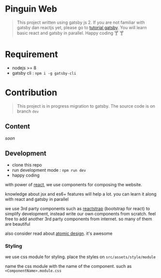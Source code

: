 # Pinguin Web
> This project written using gatsby js 2. If you are not familiar with gatsby dan reactjs yet, please go to [tutorial gatsby](https://www.gatsbyjs.org/). You will learn basic react and gatsby in parallel. Happy coding  :cocktail: :cocktail:

# Requirement
- nodejs >= 8
- gatsby cli : `npm i -g gatsby-cli`

# Contribution
> This project is in progress migration to gatsby. The source code is on branch `dev`

## Content
_soon_

## Development
- clone this repo
- run development mode :  `npm run dev`
- happy coding

with power of [react]('https://reactjs.org'), we use components for composing the website.

knowledge about jsx and es6+ features will help a lot. you can learn it along with react and gatsby in parallel

we use 3rd party components such as [reactstrap]('https://reactstrap.github.io') (bootstrap for react) to simplify development, instead write our own components from scratch. feel free to add another 3rd party components from internet. so many of them are beautiful

also consider read about [atomic design]('http://bradfrost.com/blog/post/atomic-web-design/'). it's awesome

### Styling
we use css module for styling. place the styles on `src/assets/style/module`

name the css module with the name of the component. such as `<ComponentName>.module.css`
